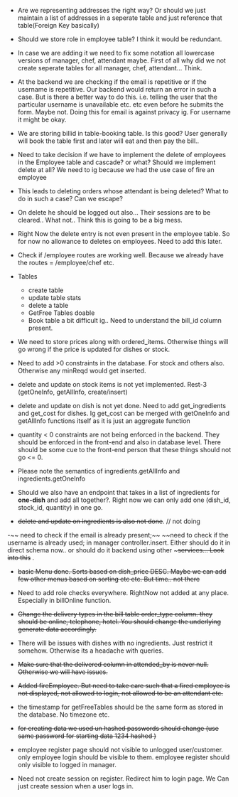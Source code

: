 - Are we representing addresses the right way? Or should we just maintain a list of addresses in a seperate table and just reference that table(Foreign Key basically)

- Should we store role in employee table? I think it would be redundant.
- In case we are adding it we need to fix some notation all lowercase versions of manager, chef, attendant maybe. First of all why did we not create seperate tables for all manager, chef, attendant... Think.

- At the backend we are checking if the email is repetitive or if the username is repetitive. Our backend would return an error in such a case. But is there a better way to do this. i.e. telling the user that the particular username is unavailable etc. etc even before he submits the form. Maybe not. Doing this for email is against privacy ig. For username it might be okay.

- We are storing billid in table-booking table. Is this good? User generally will book the table first and later will eat and then pay the bill..

- Need to take decision if we have to implement the delete of employees in the Employee table and cascade? or what? Should we implement delete at all? We need to ig because we had the use case of fire an employee

- This leads to deleting orders whose attendant is being deleted? What to do in such a case? Can we escape?

- On delete he should be logged out also... Their sessions are to be cleared.. What not.. Think this is going to be a big mess.

- Right Now the delete entry is not even present in the employee table. So for now no allowance to deletes on employees. Need to add this later.

- Check if /employee routes are working well. Because we already have the routes = /employee/chef etc.

- Tables

  - create table
  - update table stats
  - delete a table
  - GetFree Tables doable
  - Book table a bit difficult ig.. Need to understand the bill_id column present.

- We need to store prices along with ordered_items. Otherwise things will go wrong if the price is updated for dishes or stock.

- Need to add >0 constraints in the database. For stock and others also. Otherwise any minReqd would get inserted.

- delete and update on stock items is not yet implemented. Rest-3 (getOneInfo, getAllInfo, create/insert)

- delete and update on dish is not yet done. Need to add get_ingredients and get_cost for dishes. Ig get_cost can be merged with getOneInfo and getAllInfo functions itself as it is just an aggregate function

- quantity < 0 constraints are not being enforced in the backend. They should be enforced in the front-end and also in database level. There should be some cue to the front-end person that these things should not go <= 0.

- Please note the semantics of ingredients.getAllInfo and ingredients.getOneInfo

- Should we also have an endpoint that takes in a list of ingredients for **one-dish** and add all together?. Right now we can only add one (dish_id, stock_id, quantity) in one go.

- ~~delete and update on ingredients is also not done~~. // not doing

-~~ need to check if the email is already present;~~
~~need to check if the username is already used; in manager controller.insert. Either should do it in direct schema now.. or should do it backend using other ~~~services... Look into this~~ .

- ~~basic Menu done. Sorts based on dish_price DESC. Maybe we can add few other menus based on sorting etc etc. But time.. not there~~

- Need to add role checks everywhere. RightNow not added at any place. Especially in billOnline function.

- ~~Change the delivery types in the bill table order_type column. they should be online, telephone, hotel. You should change the underlying generate data accordingly.~~

- There will be issues with dishes with no ingredients. Just restrict it somehow. Otherwise its a headache with queries.

- ~~Make sure that the delivered column in attended_by is never null. Otherwise we will have issues.~~

- ~~Added fireEmployee. But need to take care such that a fired employee is not displayed, not allowed to login, not allowed to be an attendant etc.~~

- the timestamp for getFreeTables should be the same form as stored in the database. No timezone etc.
- ~~for creating data we used un hashed passwords should change (use same password for starting data 1234 hashed )~~

- employee register page should not visible to unlogged user/customer. only employee login should be visible to them. employee register should only visible to logged in manager.

- Need not create session on register. Redirect him to login page. We Can just create session when a user logs in.
